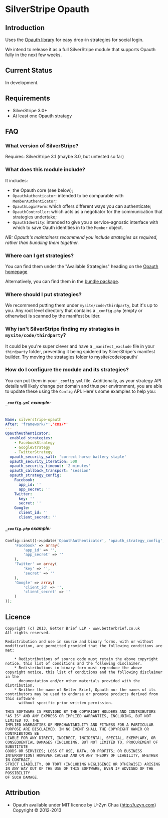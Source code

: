 # SilverStripe Opauth

## Introduction
Uses the [Opauth library](http://opauth.org) for easy drop-in strategies for social login.

We intend to release it as a full SilverStripe module that supports Opauth fully in the next few weeks.

## Current Status
In development.

## Requirements

 * SilverStripe 3.0+
 * At least one Opauth stratagy

## FAQ

### What version of SilverStripe?
Requires: SilverStripe 3.1 (maybe 3.0, but untested so far)

### What does this module include?
It includes:
 * the Opauth core (see below);
 * `OpauthAuthenticator`: intended to be comparable with `MemberAuthenticator`;
 * `OpauthLoginForm`: which offers different ways you can authenticate;
 * `OpauthController`: which acts as a negotiator for the communication that strategies undertake;
 * `OpauthIdentity`: intended to give you a service-agnostic interface with which to save Oauth identities in to the `Member` object.

*NB: Opauth's maintainers recommend you include strategies as required, rather than bundling them together.*

### Where can I get strategies?
You can find them under the "Available Strategies" heading on the [Opauth homepage](http://opauth.org)

Alternatively, you can find them in the [bundle package](http://opauth.org/download.php).

### Where should I put strategies?
We recommend putting them under `mysite/code/thirdparty`, but it's up to you. Any root level directory that contains a `_config.php` (empty or otherwise) is scanned by the manifest builder.

### Why isn't SilverStripe finding my stratagies in `mysite/code/thirdparty`?
It could be you're super clever and have a `_manifest_exclude` file in your `thirdparty` folder, preventing it being spidered by SilverStripe's manifest builder. Try moving the stratagies folder to mysite/code/opauth/

### How do I configure the module and its strategies?
You can put them in your `_config.yml` file. Additionally, as your strategy API details will likely change per domain and thus per environment, you are able to update these using the `Config` API. Here's some examples to help you:

##### `_config.yml` example:
```yml
---
Name: silverstripe-opauth
After: 'framework/*','cms/*'
---
OpauthAuthenticator:
  enabled_strategies:
    - FacebookStrategy
    - GoogleStrategy
    - TwitterStrategy
  opauth_security_salt: 'correct horse battery staple'
  opauth_security_iteration: 500
  opauth_security_timeout: '2 minutes'
  opauth_callback_transport: 'session'
  opauth_strategy_config:
    Facebook:
      app_id: ''
      app_secret: ''
    Twitter:
      key: ''
      secret: ''
    Google:
      client_id: ''
      client_secret: ''
```

##### `_config.php` example:
```php
Config::inst()->update('OpauthAuthenticator', 'opauth_strategy_config', array(
	'Facebook' => array(
		'app_id' => '',
		'app_secret' => ''
	),
	'Twitter' => array(
		'key' => '',
		'secret' => ''
	),
	'Google' => array(
		'client_id' => '',
		'client_secret' => ''
	)
));
```

## Licence

    Copyright (c) 2013, Better Brief LLP - www.betterbrief.co.uk
    All rights reserved.

	Redistribution and use in source and binary forms, with or without modification, are permitted provided that the following conditions are met:

	    * Redistributions of source code must retain the above copyright notice, this list of conditions and the following disclaimer.
	    * Redistributions in binary form must reproduce the above copyright notice, this list of conditions and the following disclaimer in the 
	      documentation and/or other materials provided with the distribution.
	    * Neither the name of Better Brief, Opauth nor the names of its contributors may be used to endorse or promote products derived from this software 
	      without specific prior written permission.

	THIS SOFTWARE IS PROVIDED BY THE COPYRIGHT HOLDERS AND CONTRIBUTORS "AS IS" AND ANY EXPRESS OR IMPLIED WARRANTIES, INCLUDING, BUT NOT LIMITED TO, THE 
	IMPLIED WARRANTIES OF MERCHANTABILITY AND FITNESS FOR A PARTICULAR PURPOSE ARE DISCLAIMED. IN NO EVENT SHALL THE COPYRIGHT OWNER OR CONTRIBUTORS BE 
	LIABLE FOR ANY DIRECT, INDIRECT, INCIDENTAL, SPECIAL, EXEMPLARY, OR CONSEQUENTIAL DAMAGES (INCLUDING, BUT NOT LIMITED TO, PROCUREMENT OF SUBSTITUTE 
	GOODS OR SERVICES; LOSS OF USE, DATA, OR PROFITS; OR BUSINESS INTERRUPTION) HOWEVER CAUSED AND ON ANY THEORY OF LIABILITY, WHETHER IN CONTRACT, 
	STRICT LIABILITY, OR TORT (INCLUDING NEGLIGENCE OR OTHERWISE) ARISING IN ANY WAY OUT OF THE USE OF THIS SOFTWARE, EVEN IF ADVISED OF THE POSSIBILITY 
	OF SUCH DAMAGE.
	
## Attribution
 * Opauth available under MIT licence by U-Zyn Chua (http://uzyn.com) Copyright © 2012-2013
